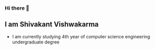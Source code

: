 ### Hi there 👋


<!-- **shivakant1999/shivakant1999** is a ✨ _special_ ✨ repository because its `README.md` (this file) appears on your GitHub profile.
- 🔭 I’m currently working on ...
- 🌱 I’m currently learning ...
- 👯 I’m looking to collaborate on ...
- 🤔 I’m looking for help with ...
- 💬 Ask me about ...
- 📫 How to reach me: ...
- 😄 Pronouns: ...
- ⚡ Fun fact: ...
-->
## I am Shivakant Vishwakarma 
- I am currently studying 4th year of computer science engineering undergraduate degree
<!--[![Github Stats By shivakant](https://github-readme-stats.vercel.app/api?username=shivakant1999&show_icons=true&title_color=fff&icon_color=79ff97&text_color=9f9f9f&bg_color=151515)](https://github.com/anuraghazra/github-readme-stats)-->
